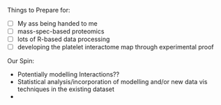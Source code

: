 Things to Prepare for:

- [ ] My ass being handed to me
- [ ] mass-spec-based proteomics
- [ ] lots of R-based data processing
- [ ] developing the platelet interactome map through experimental proof

Our Spin:

- Potentially modelling Interactions?? 
- Statistical analysis/incorporation of modelling and/or new data vis techniques in the existing dataset
- 